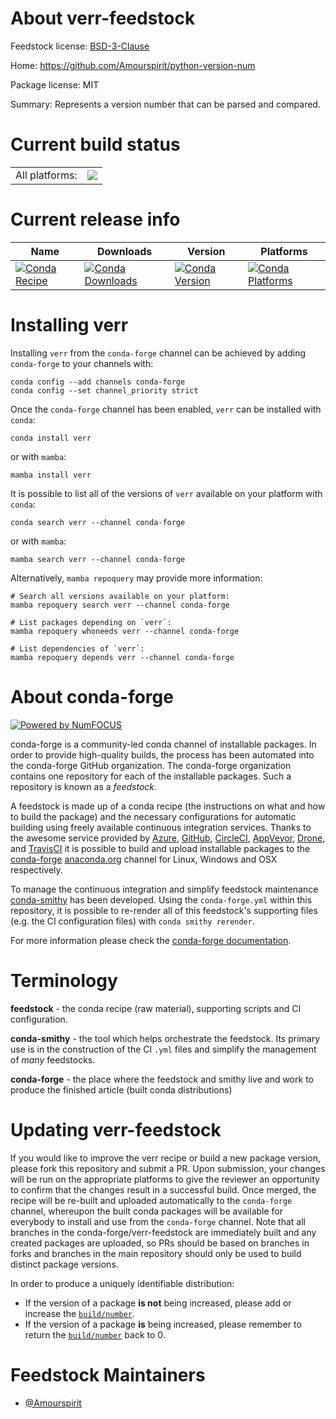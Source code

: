 About verr-feedstock
====================

Feedstock license: [BSD-3-Clause](https://github.com/conda-forge/verr-feedstock/blob/main/LICENSE.txt)

Home: https://github.com/Amourspirit/python-version-num

Package license: MIT

Summary: Represents a version number that can be parsed and compared.

Current build status
====================


<table><tr><td>All platforms:</td>
    <td>
      <a href="https://dev.azure.com/conda-forge/feedstock-builds/_build/latest?definitionId=13706&branchName=main">
        <img src="https://dev.azure.com/conda-forge/feedstock-builds/_apis/build/status/verr-feedstock?branchName=main">
      </a>
    </td>
  </tr>
</table>

Current release info
====================

| Name | Downloads | Version | Platforms |
| --- | --- | --- | --- |
| [![Conda Recipe](https://img.shields.io/badge/recipe-verr-green.svg)](https://anaconda.org/conda-forge/verr) | [![Conda Downloads](https://img.shields.io/conda/dn/conda-forge/verr.svg)](https://anaconda.org/conda-forge/verr) | [![Conda Version](https://img.shields.io/conda/vn/conda-forge/verr.svg)](https://anaconda.org/conda-forge/verr) | [![Conda Platforms](https://img.shields.io/conda/pn/conda-forge/verr.svg)](https://anaconda.org/conda-forge/verr) |

Installing verr
===============

Installing `verr` from the `conda-forge` channel can be achieved by adding `conda-forge` to your channels with:

```
conda config --add channels conda-forge
conda config --set channel_priority strict
```

Once the `conda-forge` channel has been enabled, `verr` can be installed with `conda`:

```
conda install verr
```

or with `mamba`:

```
mamba install verr
```

It is possible to list all of the versions of `verr` available on your platform with `conda`:

```
conda search verr --channel conda-forge
```

or with `mamba`:

```
mamba search verr --channel conda-forge
```

Alternatively, `mamba repoquery` may provide more information:

```
# Search all versions available on your platform:
mamba repoquery search verr --channel conda-forge

# List packages depending on `verr`:
mamba repoquery whoneeds verr --channel conda-forge

# List dependencies of `verr`:
mamba repoquery depends verr --channel conda-forge
```


About conda-forge
=================

[![Powered by
NumFOCUS](https://img.shields.io/badge/powered%20by-NumFOCUS-orange.svg?style=flat&colorA=E1523D&colorB=007D8A)](https://numfocus.org)

conda-forge is a community-led conda channel of installable packages.
In order to provide high-quality builds, the process has been automated into the
conda-forge GitHub organization. The conda-forge organization contains one repository
for each of the installable packages. Such a repository is known as a *feedstock*.

A feedstock is made up of a conda recipe (the instructions on what and how to build
the package) and the necessary configurations for automatic building using freely
available continuous integration services. Thanks to the awesome service provided by
[Azure](https://azure.microsoft.com/en-us/services/devops/), [GitHub](https://github.com/),
[CircleCI](https://circleci.com/), [AppVeyor](https://www.appveyor.com/),
[Drone](https://cloud.drone.io/welcome), and [TravisCI](https://travis-ci.com/)
it is possible to build and upload installable packages to the
[conda-forge](https://anaconda.org/conda-forge) [anaconda.org](https://anaconda.org/)
channel for Linux, Windows and OSX respectively.

To manage the continuous integration and simplify feedstock maintenance
[conda-smithy](https://github.com/conda-forge/conda-smithy) has been developed.
Using the ``conda-forge.yml`` within this repository, it is possible to re-render all of
this feedstock's supporting files (e.g. the CI configuration files) with ``conda smithy rerender``.

For more information please check the [conda-forge documentation](https://conda-forge.org/docs/).

Terminology
===========

**feedstock** - the conda recipe (raw material), supporting scripts and CI configuration.

**conda-smithy** - the tool which helps orchestrate the feedstock.
                   Its primary use is in the construction of the CI ``.yml`` files
                   and simplify the management of *many* feedstocks.

**conda-forge** - the place where the feedstock and smithy live and work to
                  produce the finished article (built conda distributions)


Updating verr-feedstock
=======================

If you would like to improve the verr recipe or build a new
package version, please fork this repository and submit a PR. Upon submission,
your changes will be run on the appropriate platforms to give the reviewer an
opportunity to confirm that the changes result in a successful build. Once
merged, the recipe will be re-built and uploaded automatically to the
`conda-forge` channel, whereupon the built conda packages will be available for
everybody to install and use from the `conda-forge` channel.
Note that all branches in the conda-forge/verr-feedstock are
immediately built and any created packages are uploaded, so PRs should be based
on branches in forks and branches in the main repository should only be used to
build distinct package versions.

In order to produce a uniquely identifiable distribution:
 * If the version of a package **is not** being increased, please add or increase
   the [``build/number``](https://docs.conda.io/projects/conda-build/en/latest/resources/define-metadata.html#build-number-and-string).
 * If the version of a package **is** being increased, please remember to return
   the [``build/number``](https://docs.conda.io/projects/conda-build/en/latest/resources/define-metadata.html#build-number-and-string)
   back to 0.

Feedstock Maintainers
=====================

* [@Amourspirit](https://github.com/Amourspirit/)

